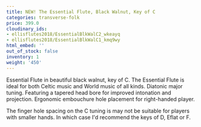 ```yaml
---
title: NEW! The Essential Flute, Black Walnut, Key of C
categories: transverse-folk
price: 399.0
cloudinary_ids:
- ellisflutes2018/EssentialBlkWalC2_wkeayq
- ellisflutes2018/EssentialBlkWalC1_kmq9wy
html_embed: ''
out_of_stock: false
inventory: 1
weight: '450'
---
```


Essential Flute in beautiful black walnut, key of C.   The Essential Flute is ideal for both Celtic music and World music of all kinds. Diatonic major tuning. Featuring a tapered head bore for improved intonation and projection. Ergonomic embouchure hole placement for right-handed player.

The finger hole spacing on the C tuning is may not be suitable for players with smaller hands.  In which case I'd recommend the keys of D, Eflat or F.  